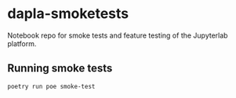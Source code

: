 # dapla-smoketests

Notebook repo for smoke tests and feature testing of the Jupyterlab platform.

## Running smoke tests

```shell
poetry run poe smoke-test
```
